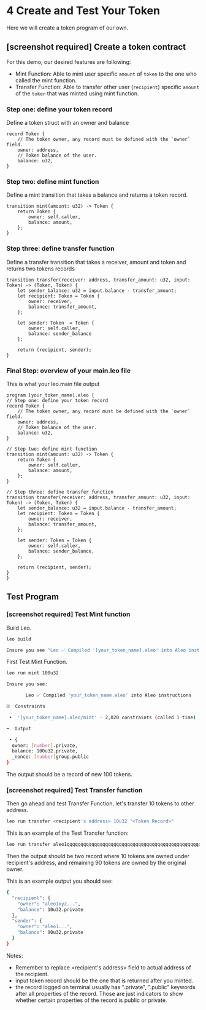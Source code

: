 # 4 Create and Test Your Token


Here we will create a token program of our own.

## [screenshot required] Create a token contract

For this demo, our desired features are following:

- Mint Function: Able to mint user specific `amount` of `token` to the one who called the mint function.
- Transfer Function: Able to transfer other user (`recipient`) specific `amount` of the `token` that was minted using mint function.

### Step one: define your token record

Define a token struct with an owner and balance

```leo
record Token {
    // The token owner, any record must be defined with the `owner` field.
    owner: address,
    // Token balance of the user.
    balance: u32,
}
```

### Step two: define mint function
Define a mint transition that takes a balance and returns a token record.

```leo
transition mint(amount: u32) -> Token {
    return Token {
        owner: self.caller,
        balance: amount,
    };
}
```

### Step three: define transfer function
Define a transfer transition that takes a receiver, amount and token and returns two tokens records

```leo
transition transfer(receiver: address, transfer_amount: u32, input: Token) -> (Token, Token) {
    let sender_balance: u32 = input.balance - transfer_amount;
    let recipient: Token = Token {
        owner: receiver,
        balance: transfer_amount,
    };

    let sender: Token  = Token {
        owner: self.caller,
        balance: sender_balance
    };

    return (recipient, sender);
}
```

### Final Step: overview of your main.leo file
This is what your leo.main file output

```leo
program [your_token_name].aleo {
// Step one: define your token record
record Token {
    // The token owner, any record must be defined with the `owner` field.
    owner: address,
    // Token balance of the user.
    balance: u32,
}

// Step two: define mint function
transition mint(amount: u32) -> Token {
    return Token {
        owner: self.caller,
        balance: amount,
    };
}

// Step three: define transfer function
transition transfer(receiver: address, transfer_amount: u32, input: Token) -> (Token, Token) {
    let sender_balance: u32 = input.balance - transfer_amount;
    let recipient: Token = Token {
        owner: receiver,
        balance: transfer_amount,
    };

    let sender: Token = Token {
        owner: self.caller,
        balance: sender_balance,
    };

    return (recipient, sender);
}
}
```

## Test Program

### [screenshot required] Test Mint function

Build Leo.
```bash
leo build

Ensure you see "Leo ✅ Compiled '[your_token_name].aleo' into Aleo instructions"
```

First Test Mint Function.
```bash
leo run mint 100u32

Ensure you see:

       Leo ✅ Compiled 'your_token_name.aleo' into Aleo instructions

⛓  Constraints

 •  '[your_token_name].aleo/mint' - 2,020 constraints (called 1 time)

➡️  Output

 • {
  owner: [number].private,
  balance: 100u32.private,
  _nonce: [number]group.public
}

```

The output should be a record of new 100 tokens.

### [screenshot required] Test Transfer function

Then go ahead and test Transfer Function, let's transfer 10 tokens to other address.
```bash
leo run transfer <recipient's address> 10u32 "<Token Record>"
```

This is an example of the Test Transfer function: 
```bash
leo run transfer aleo1qqqqqqqqqqqqqqqqqqqqqqqqqqqqqqqqqqqqqqqqqqqqqqqqqqqqqqqqqqqqqqqqqqqqq9d 10u32 "{ owner: aleo1abcdefgh..., balance: 100u32.private }"
```

Then the output should be two record where 10 tokens are owned under recipient's address, and remaining 90 tokens are owned by the original owner.

This is an example output you should see:
```bash
{
  "recipient": {
    "owner": "aleo1xyz...",
    "balance": 10u32.private
  },
  "sender": {
    "owner": "aleo1...",
    "balance": 90u32.private
  }
}
```

Notes:
- Remember to replace <recipient's address> field to actual address of the recipient.
- input token record should be the one that is returned after you minted. 
- the record logged on terminal usually has ".private", ".public" keywords after all properties of the record. Those are just indicators to show whether certain properties of the record is public or private.
